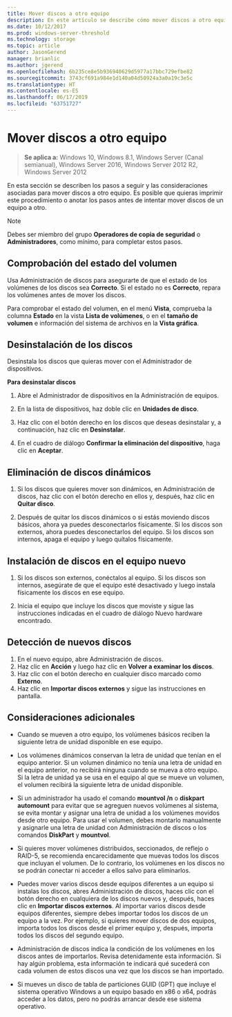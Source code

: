 ```yaml
---
title: Mover discos a otro equipo
description: En este artículo se describe cómo mover discos a otro equipo
ms.date: 10/12/2017
ms.prod: windows-server-threshold
ms.technology: storage
ms.topic: article
author: JasonGerend
manager: brianlic
ms.author: jgerend
ms.openlocfilehash: 6b235ce8e5b936940629d5977a17bbc729efbe82
ms.sourcegitcommit: 3743cf691a984e1d140a04d50924a3a0a19c3e5c
ms.translationtype: HT
ms.contentlocale: es-ES
ms.lasthandoff: 06/17/2019
ms.locfileid: "63751727"
---
```

# <a name="move-disks-to-another-computer"></a>Mover discos a otro equipo

> **Se aplica a:** Windows 10, Windows 8.1, Windows Server (Canal semianual), Windows Server 2016, Windows Server 2012 R2, Windows Server 2012

En esta sección se describen los pasos a seguir y las consideraciones asociadas para mover discos a otro equipo. Es posible que quieras imprimir este procedimiento o anotar los pasos antes de intentar mover discos de un equipo a otro.

> [!NOTE]
> Debes ser miembro del grupo **Operadores de copia de seguridad** o **Administradores**, como mínimo, para completar estos pasos.

## <a name="verify-volume-health"></a>Comprobación del estado del volumen

Usa Administración de discos para asegurarte de que el estado de los volúmenes de los discos sea **Correcto**. Si el estado no es **Correcto**, repara los volúmenes antes de mover los discos.

Para comprobar el estado del volumen, en el menú **Vista**, comprueba la columna **Estado** en la vista **Lista de volúmenes**, o en el **tamaño de volumen** e información del sistema de archivos en la **Vista gráfica**.

## <a name="uninstall-the-disks"></a>Desinstalación de los discos

Desinstala los discos que quieras mover con el Administrador de dispositivos.

**Para desinstalar discos**

1.  Abre el Administrador de dispositivos en la Administración de equipos.

2.  En la lista de dispositivos, haz doble clic en **Unidades de disco**.

3.  Haz clic con el botón derecho en los discos que deseas desinstalar y, a continuación, haz clic en **Desinstalar**.

4.  En el cuadro de diálogo **Confirmar la eliminación del dispositivo**, haga clic en **Aceptar**.

## <a name="remove-dynamic-disks"></a>Eliminación de discos dinámicos

1. Si los discos que quieres mover son dinámicos, en Administración de discos, haz clic con el botón derecho en ellos y, después, haz clic en **Quitar disco**.

2. Después de quitar los discos dinámicos o si estás moviendo discos básicos, ahora ya puedes desconectarlos físicamente. Si los discos son externos, ahora puedes desconectarlos del equipo. Si los discos son internos, apaga el equipo y luego quítalos físicamente.

## <a name="install-disks-in-the-new-computer"></a>Instalación de discos en el equipo nuevo

1. Si los discos son externos, conéctalos al equipo. Si los discos son internos, asegúrate de que el equipo esté desactivado y luego instala físicamente los discos en ese equipo.

2. Inicia el equipo que incluye los discos que moviste y sigue las instrucciones indicadas en el cuadro de diálogo Nuevo hardware encontrado.

## <a name="detect-new-disks"></a>Detección de nuevos discos

1. En el nuevo equipo, abre Administración de discos. 
2. Haz clic en **Acción** y luego haz clic en **Volver a examinar los discos**.
3. Haz clic con el botón derecho en cualquier disco marcado como **Externo**. 
4. Haz clic en **Importar discos externos** y sigue las instrucciones en pantalla.

## <a name="additional-considerations"></a>Consideraciones adicionales

-   Cuando se mueven a otro equipo, los volúmenes básicos reciben la siguiente letra de unidad disponible en ese equipo. 
-   Los volúmenes dinámicos conservan la letra de unidad que tenían en el equipo anterior. Si un volumen dinámico no tenía una letra de unidad en el equipo anterior, no recibirá ninguna cuando se mueva a otro equipo. Si la letra de unidad ya se usa en el equipo al que se mueve un volumen, el volumen recibirá la siguiente letra de unidad disponible.

-   Si un administrador ha usado el comando **mountvol /n** o **diskpart automount** para evitar que se agreguen nuevos volúmenes al sistema, se evita montar y asignar una letra de unidad a los volúmenes movidos desde otro equipo. Para usar el volumen, debes montarlo manualmente y asignarle una letra de unidad con Administración de discos o los comandos **DiskPart** y **mountvol**.

-   Si quieres mover volúmenes distribuidos, seccionados, de reflejo o RAID-5, se recomienda encarecidamente que muevas todos los discos que incluyan el volumen. De lo contrario, los volúmenes en los discos no se podrán conectar ni acceder a ellos salvo para eliminarlos.

-   Puedes mover varios discos desde equipos diferentes a un equipo si instalas los discos, abres Administración de discos, haces clic con el botón derecho en cualquiera de los discos nuevos y, después, haces clic en **Importar discos externos**. Al importar varios discos desde equipos diferentes, siempre debes importar todos los discos de un equipo a la vez. Por ejemplo, si quieres mover discos de dos equipos, importa todos los discos desde el primer equipo y, después, importa todos los discos del segundo equipo.

-   Administración de discos indica la condición de los volúmenes en los discos antes de importarlos. Revisa detenidamente esta información. Si hay algún problema, esta información te indicará qué sucederá con cada volumen de estos discos una vez que los discos se han importado.

-   Si mueves un disco de tabla de particiones GUID (GPT) que incluye el sistema operativo Windows a un equipo basado en x86 o x64, podrás acceder a los datos, pero no podrás arrancar desde ese sistema operativo.